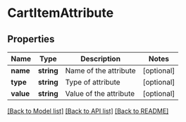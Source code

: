 # CartItemAttribute

## Properties
Name | Type | Description | Notes
------------ | ------------- | ------------- | -------------
**name** | **string** | Name of the attribute | [optional] 
**type** | **string** | Type of attribute | [optional] 
**value** | **string** | Value of the attribute | [optional] 

[[Back to Model list]](../README.md#documentation-for-models) [[Back to API list]](../README.md#documentation-for-api-endpoints) [[Back to README]](../README.md)


